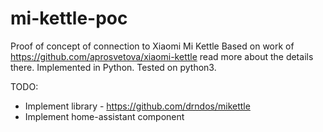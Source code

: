 # mi-kettle-poc
Proof of concept of connection to Xiaomi Mi Kettle
Based on work of https://github.com/aprosvetova/xiaomi-kettle read more about the details there.
Implemented in Python. Tested on python3.

TODO:
* Implement library - https://github.com/drndos/mikettle
* Implement home-assistant component
